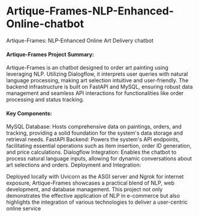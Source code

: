 # Artique-Frames-NLP-Enhanced-Online-chatbot
Artique-Frames: NLP-Enhanced Online Art Delivery chatbot
#### Artique-Frames Project Summary:

Artique-Frames is an  chatbot designed to  order art painting using leveraging NLP. Utilizing Dialogflow, it interprets user queries with natural language processing, making art selection intuitive and user-friendly. The backend infrastructure is built on FastAPI and MySQL, ensuring robust data management and seamless API interactions for functionalities like order processing and status tracking.

#### Key Components:

MySQL Database: Hosts comprehensive data on paintings, orders, and tracking, providing a solid foundation for the system's data storage and retrieval needs.
FastAPI Backend: Powers the system's API endpoints, facilitating essential operations such as item insertion, order ID generation, and price calculations.
Dialogflow Integration: Enables the chatbot to process natural language inputs, allowing for dynamic conversations about art selections and orders.
Deployment and Integration:

Deployed locally with Uvicorn as the ASGI server and Ngrok for internet exposure, Artique-Frames showcases a practical blend of NLP, web development, and database management. This project not only demonstrates the effective application of NLP in e-commerce but also highlights the integration of various technologies to deliver a user-centric online service
